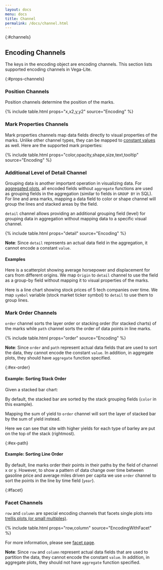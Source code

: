 ```yaml
---
layout: docs
menu: docs
title: Channel
permalink: /docs/channel.html
---
```


{:#channels}
## Encoding Channels

The keys in the encoding object are encoding channels. This section lists supported encoding channels in Vega-Lite.

{:#props-channels}
### Position Channels

Position channels determine the position of the marks.

{% include table.html props="x,x2,y,y2" source="Encoding" %}

### Mark Properties Channels

Mark properties channels map data fields directly to visual properties of the marks. Unlike other channel types, they can be mapped to [constant values](#value) as well. Here are the supported mark properties:

{% include table.html props="color,opacity,shape,size,text,tooltip" source="Encoding" %}

### Additional Level of Detail Channel

Grouping data is another important operation in visualizing data. For [aggregated plots](aggregate.html), all encoded fields without `aggregate` functions are used as grouping fields in the aggregation (similar to fields in `GROUP BY` in SQL). For line and area marks, mapping a data field to color or shape channel will group the lines and stacked areas by the field.

`detail` channel allows providing an additional grouping field (level) for grouping data in aggregation without mapping data to a specific visual channel.

{% include table.html props="detail" source="Encoding" %}

**Note**: Since `detail` represents an actual data field in the aggregation, it cannot encode a constant `value`.

#### Examples

Here is a scatterplot showing average horsepower and displacement for cars from different origins. We map `Origin` to `detail` channel to use the field as a group-by field without mapping it to visual properties of the marks.

<div class="vl-example" data-name="scatter_aggregate_detail"></div>


Here is a line chart showing stock prices of 5 tech companies over time.
We map `symbol` variable (stock market ticker symbol) to `detail` to use them to group lines.

<div class="vl-example" data-name="line_detail"></div>

<!-- TODO Need to decide if we want to keep the two examples above since they look bad with labels / tooltips -->


### Mark Order Channels

`order` channel sorts the layer order or stacking order (for stacked charts) of the marks while `path` channel sorts the order of data points in line marks.

{% include table.html props="order" source="Encoding" %}

**Note**: Since `order` and `path` represent actual data fields that are used to sort the data, they cannot encode the constant `value`. In addition, in aggregate plots, they should have `aggregate` function specified.

{:#ex-order}
#### Example: Sorting Stack Order

Given a stacked bar chart:

<div class="vl-example" data-name="stacked_bar_h"></div>

By default, the stacked bar are sorted by the stack grouping fields (`color` in this example).

Mapping the sum of yield to `order` channel will sort the layer of stacked bar by the sum of yield instead.

<div class="vl-example" data-name="stacked_bar_h_order"></div>

Here we can see that site with higher yields for each type of barley are put on the top of the stack (rightmost).

{:#ex-path}
#### Example: Sorting Line Order

By default, line marks order their points in their paths by the field of channel x or y. However, to show a pattern of data change over time between gasoline price and average miles driven per capita we use `order` channel to sort the points in the line by time field (`year`).

<div class="vl-example" data-name="scatter_connected"></div>

{:#facet}
### Facet Channels

`row` and `column` are special encoding channels that facets single plots into [trellis plots (or small multiples)](https://en.wikipedia.org/wiki/Small_multiple).

{% include table.html props="row,column" source="EncodingWithFacet" %}

For more information, please see [facet page](facet.html).

**Note**: Since `row` and `column` represent actual data fields that are used to partition the data, they cannot encode the constant `value`. In addition, in aggregate plots, they should not have `aggregate` function specified.
